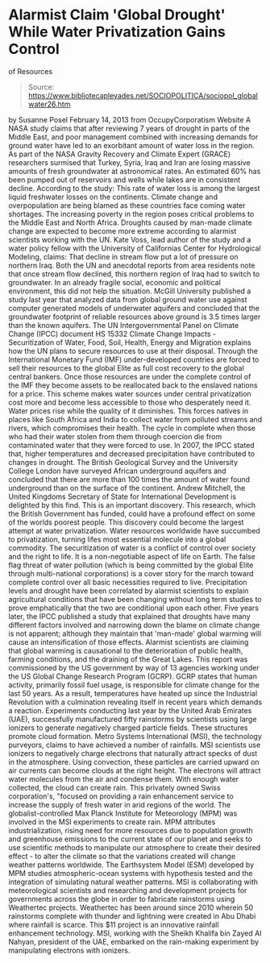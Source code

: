 # Alarmist Claim 'Global Drought' While Water Privatization Gains Control 
of Resources

> Source: https://www.bibliotecapleyades.net/SOCIOPOLITICA/sociopol_globalwater26.htm

by Susanne Posel
February 14, 2013
from
OccupyCorporatism Website
A NASA
study claims that after reviewing 7 years of drought in parts of the
Middle East, and poor management combined with increasing demands for ground
water have led to an exorbitant amount of water loss in the region.
As part of the
NASA
Gravity Recovery and Climate Expert (GRACE) researchers surmised
that Turkey, Syria, Iraq and Iran are losing massive amounts of fresh
groundwater at astronomical rates. An estimated 60% has been pumped out of
reservoirs and wells while lakes are in consistent decline.
According to the study:
This rate of water loss is among the
largest liquid freshwater losses on the continents.
Climate change and overpopulation are being
blamed as these countries face coming water shortages.
The increasing poverty in the region poses
critical problems to the Middle East and North Africa. Droughts caused by
man-made climate change are expected to become more extreme according to
alarmist scientists working with the UN.
Kate Voss, lead author of the study and a water
policy fellow with the University of Californias Center for Hydrological
Modeling, claims:
That decline in stream flow put a lot of
pressure on northern Iraq. Both the UN and anecdotal reports from area
residents note that once stream flow declined, this northern region of
Iraq had to switch to groundwater.
In an already fragile social,
economic and political environment, this did not help the situation.
McGill University published a study last year
that analyzed data from global ground water use against computer generated
models of underwater aquifers and concluded that the groundwater footprint
of reliable resources above ground is 3.5 times larger than the known
aquifers.
The UN Intergovernmental Panel on Climate Change
(IPCC) document
HS
15332 Climate Change Impacts - Securitization of Water, Food, Soil,
Health, Energy and Migration explains how the UN plans to secure resources
to use at their disposal.
Through the International Monetary Fund (IMF)
under-developed countries are forced to sell their resources to
the global
Elite as full cost recovery to the
global central bankers.
Once those
resources are under the
complete control of the IMF they become assets to be reallocated back to the enslaved nations for
a price.
This scheme makes water sources under central
privatization cost more and become less accessible to those who desperately
need it. Water prices rise while the quality of it diminishes. This forces
natives in places like South Africa and India to collect water from polluted
streams and rivers, which compromises their health.
The cycle in complete
when those who had their water stolen from them through coercion die from
contaminated water that they were forced to use.
In 2007, the IPCC
stated that,
higher temperatures and decreased
precipitation have contributed to changes in drought.
The British Geological Survey and the University
College London have
surveyed African underground aquifers and concluded that there are more
than 100 times the amount of water found underground than on the surface of
the continent.
Andrew Mitchell, the United Kingdoms Secretary
of State for International Development is delighted by this find.
This is an important discovery. This
research, which the British Government has funded, could have a profound
effect on some of the worlds poorest people.
This discovery could become the largest attempt
at water privatization.
Water resources worldwide have
succumbed to
privatization, turning lifes most essential molecule into a global
commodity. The
securitization of water is a conflict of control over society and the
right to life. It is a non-negotiable aspect of life on Earth.
The false
flag threat of water pollution (which is being committed by the global Elite
through multi-national corporations) is a cover story for the march toward
complete control over all basic necessities required to live.
Precipitation levels and drought have been
correlated by alarmist scientists to explain agricultural conditions that
have been changing without long term studies to prove emphatically that the
two are conditional upon each other.
Five years later, the IPCC published a
study that explained that
droughts have many different factors involved and narrowing down the blame
on climate change is not apparent; although they maintain that
'man-made'
global warming will cause an intensification of those effects.
Alarmist scientists are claiming that global
warming is causational to the deterioration of public health, farming
conditions, and the draining of the Great Lakes. This
report was commissioned by the
US government by way of 13 agencies working under the US Global Change
Research Program (GCRP).
GCRP states that human activity, primarily
fossil fuel usage, is responsible for climate change for the last 50 years.
As a result, temperatures have heated up since the Industrial Revolution
with a culmination revealing itself in recent years which demands a
reaction.
Experiments conducting last year by the United
Arab Emirates (UAE), successfully
manufactured fifty rainstorms by scientists using large ionizers to
generate negatively charged particle fields.
These structures promote cloud
formation. Metro Systems International (MSI), the technology purveyors,
claims to have achieved a number of rainfalls.
MSI scientists use ionizers to negatively charge
electrons that naturally attract specks of dust in the atmosphere. Using
convection, these particles are carried upward on air currents can become
clouds at the right height. The electrons will attract water molecules from
the air and condense them. With enough water collected, the cloud can
create rain.
This privately owned Swiss corporation's,
"focused on providing a rain enhancement
service to increase the supply of fresh water in arid regions of the
world.
The globalist-controlled Max Planck Institute
for Meteorology (MPM) was involved in the MSI experiments to create rain.
MPM attributes industrialization, rising need
for more resources due to population growth and greenhouse emissions to the
current state of our planet and
seeks to
use scientific methods to manipulate our atmosphere to create their desired
effect - to alter the climate so that the variations created will change
weather patterns worldwide.
The Earthsystem Model (ESM)
developed by MPM studies atmospheric-ocean systems with hypothesis
tested and the integration of simulating natural weather patterns.
MSI is collaborating with meteorological
scientists and researching and development projects for governments across
the globe in order to fabricate rainstorms using Weathertec projects.
Weathertec has been around since 2010 wherein 50
rainstorms complete with thunder and lightning were created in Abu Dhabi
where rainfall is scarce. This $11
project is an innovative rainfall enhancement technology.
MSI, working with the Sheikh Khalifa bin Zayed
Al Nahyan, president of the UAE, embarked on the rain-making experiment by
manipulating electrons with ionizers.
